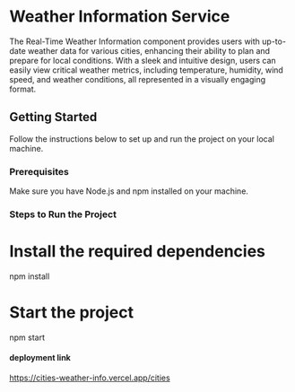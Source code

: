 # Weather Information Service

The Real-Time Weather Information component provides users with up-to-date weather data for various cities, enhancing their ability to plan and prepare for local conditions. With a sleek and intuitive design, users can easily view critical weather metrics, including temperature, humidity, wind speed, and weather conditions, all represented in a visually engaging format.

## Getting Started

Follow the instructions below to set up and run the project on your local machine.

### Prerequisites

Make sure you have Node.js and npm installed on your machine.

### Steps to Run the Project

# Install the required dependencies
npm install

# Start the project
npm start

#### deployment link
https://cities-weather-info.vercel.app/cities